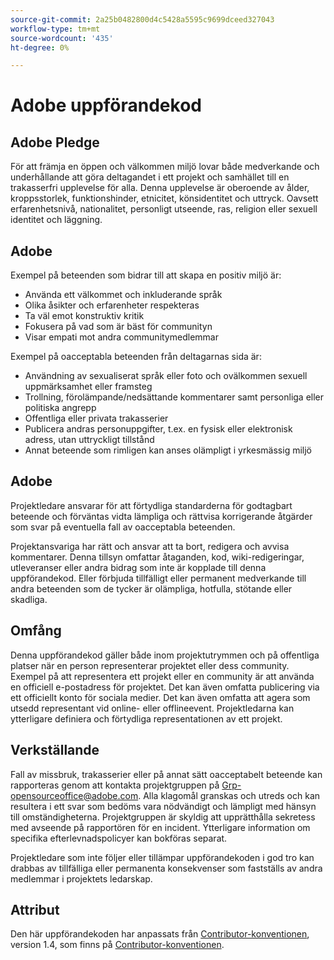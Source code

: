```yaml
---
source-git-commit: 2a25b0482800d4c5428a5595c9699dceed327043
workflow-type: tm+mt
source-wordcount: '435'
ht-degree: 0%

---
```

# Adobe uppförandekod

## Adobe Pledge

För att främja en öppen och välkommen miljö lovar både medverkande och underhållande att göra deltagandet i ett projekt och samhället till en trakasserfri upplevelse för alla. Denna upplevelse är oberoende av ålder, kroppsstorlek, funktionshinder, etnicitet, könsidentitet och uttryck. Oavsett erfarenhetsnivå, nationalitet, personligt utseende, ras, religion eller sexuell identitet och läggning.

## Adobe

Exempel på beteenden som bidrar till att skapa en positiv miljö är:

* Använda ett välkommet och inkluderande språk
* Olika åsikter och erfarenheter respekteras
* Ta väl emot konstruktiv kritik
* Fokusera på vad som är bäst för communityn
* Visar empati mot andra communitymedlemmar

Exempel på oacceptabla beteenden från deltagarnas sida är:

* Användning av sexualiserat språk eller foto och ovälkommen sexuell uppmärksamhet eller framsteg
* Trollning, förolämpande/nedsättande kommentarer samt personliga eller politiska angrepp
* Offentliga eller privata trakasserier
* Publicera andras personuppgifter, t.ex. en fysisk eller elektronisk adress, utan uttryckligt tillstånd
* Annat beteende som rimligen kan anses olämpligt i yrkesmässig miljö

## Adobe

Projektledare ansvarar för att förtydliga standarderna för godtagbart beteende och förväntas vidta lämpliga och rättvisa korrigerande åtgärder som svar på eventuella fall av oacceptabla beteenden.

Projektansvariga har rätt och ansvar att ta bort, redigera och avvisa kommentarer. Denna tillsyn omfattar åtaganden, kod, wiki-redigeringar, utleveranser eller andra bidrag som inte är kopplade till denna uppförandekod. Eller förbjuda tillfälligt eller permanent medverkande till andra beteenden som de tycker är olämpliga, hotfulla, stötande eller skadliga.

## Omfång

Denna uppförandekod gäller både inom projektutrymmen och på offentliga platser när en person representerar projektet eller dess community. Exempel på att representera ett projekt eller en community är att använda en officiell e-postadress för projektet. Det kan även omfatta publicering via ett officiellt konto för sociala medier. Det kan även omfatta att agera som utsedd representant vid online- eller offlineevent. Projektledarna kan ytterligare definiera och förtydliga representationen av ett projekt.

## Verkställande

Fall av missbruk, trakasserier eller på annat sätt oacceptabelt beteende kan rapporteras genom att kontakta projektgruppen på Grp-opensourceoffice@adobe.com. Alla klagomål granskas och utreds och kan resultera i ett svar som bedöms vara nödvändigt och lämpligt med hänsyn till omständigheterna. Projektgruppen är skyldig att upprätthålla sekretess med avseende på rapportören för en incident. Ytterligare information om specifika efterlevnadspolicyer kan bokföras separat.

Projektledare som inte följer eller tillämpar uppförandekoden i god tro kan drabbas av tillfälliga eller permanenta konsekvenser som fastställs av andra medlemmar i projektets ledarskap.

## Attribut

Den här uppförandekoden har anpassats från [Contributor-konventionen](https://www.contributor-covenant.org/), version 1.4, som finns på [Contributor-konventionen](https://www.contributor-covenant.org/version/1/4/code-of-conduct/).
